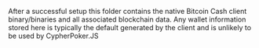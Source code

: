 After a successful setup this folder contains the native Bitcoin Cash client binary/binaries and all associated blockchain data. 
Any wallet information stored here is typically the default generated by the client and is unlikely to be used by CypherPoker.JS
